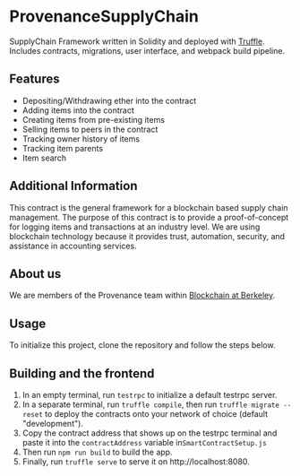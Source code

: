 # ProvenanceSupplyChain
SupplyChain Framework written in Solidity and deployed with [Truffle](https://github.com/trufflesuite/truffle). Includes contracts, migrations, user interface, and webpack build pipeline.

## Features ##
 * Depositing/Withdrawing ether into the contract
 * Adding items into the contract
 * Creating items from pre-existing items
 * Selling items to peers in the contract
 * Tracking owner history of items
 * Tracking item parents
 * Item search

## Additional Information ##
This contract is the general framework for a blockchain based supply chain management. The purpose of this contract is to provide a proof-of-concept for logging items and transactions at an industry level. We are using blockchain technology because it provides trust, automation, security, and assistance in accounting services.  

## About us ##
We are members of the Provenance team within [Blockchain at Berkeley](https://blockchain.berkeley.edu/).

## Usage
To initialize this project, clone the repository and follow the steps below.

## Building and the frontend
1. In an empty terminal, run `testrpc` to initialize a default testrpc server.
2. In a separate terminal, run `truffle compile`, then run `truffle migrate --reset` to deploy the contracts onto your network of choice (default "development").
3. Copy the contract address that shows up on the testrpc terminal and paste it into the `contractAddress` variable in`SmartContractSetup.js`
4. Then run `npm run build` to build the app.
5. Finally, run `truffle serve` to serve it on http://localhost:8080.
